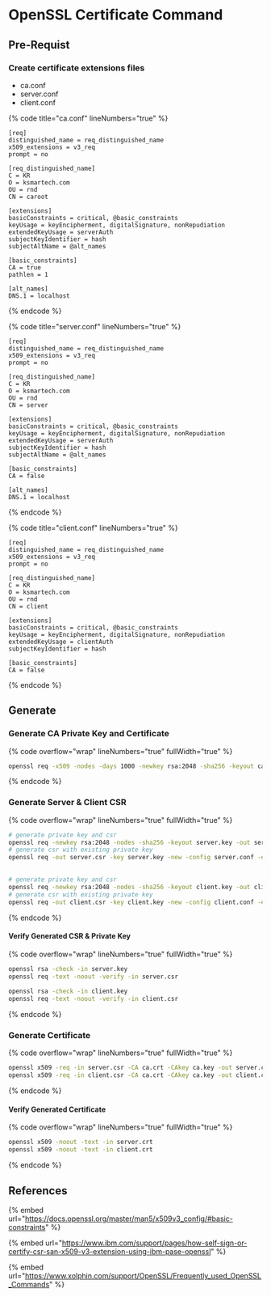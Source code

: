 # OpenSSL Certificate Command

## Pre-Requist

### Create certificate extensions files

* ca.conf
* server.conf
* client.conf



{% code title="ca.conf" lineNumbers="true" %}
```
[req]
distinguished_name = req_distinguished_name
x509_extensions = v3_req
prompt = no

[req_distinguished_name]
C = KR
O = ksmartech.com
OU = rnd
CN = caroot

[extensions]
basicConstraints = critical, @basic_constraints
keyUsage = keyEncipherment, digitalSignature, nonRepudiation
extendedKeyUsage = serverAuth
subjectKeyIdentifier = hash
subjectAltName = @alt_names

[basic_constraints]
CA = true
pathlen = 1

[alt_names]
DNS.1 = localhost
```
{% endcode %}



{% code title="server.conf" lineNumbers="true" %}
```
[req]
distinguished_name = req_distinguished_name
x509_extensions = v3_req
prompt = no

[req_distinguished_name]
C = KR
O = ksmartech.com
OU = rnd
CN = server

[extensions]
basicConstraints = critical, @basic_constraints
keyUsage = keyEncipherment, digitalSignature, nonRepudiation
extendedKeyUsage = serverAuth
subjectKeyIdentifier = hash
subjectAltName = @alt_names

[basic_constraints]
CA = false

[alt_names]
DNS.1 = localhost
```
{% endcode %}



{% code title="client.conf" lineNumbers="true" %}
```
[req]
distinguished_name = req_distinguished_name
x509_extensions = v3_req
prompt = no

[req_distinguished_name]
C = KR
O = ksmartech.com
OU = rnd
CN = client

[extensions]
basicConstraints = critical, @basic_constraints
keyUsage = keyEncipherment, digitalSignature, nonRepudiation
extendedKeyUsage = clientAuth
subjectKeyIdentifier = hash

[basic_constraints]
CA = false
```
{% endcode %}

## Generate

### Generate CA Private Key and Certificate

{% code overflow="wrap" lineNumbers="true" fullWidth="true" %}
```bash
openssl req -x509 -nodes -days 1000 -newkey rsa:2048 -sha256 -keyout ca.key -out ca.crt -config ca.conf -extensions extensions
```
{% endcode %}





### Generate Server & Client CSR

{% code overflow="wrap" lineNumbers="true" fullWidth="true" %}
```bash
# generate private key and csr
openssl req -newkey rsa:2048 -nodes -sha256 -keyout server.key -out server.csr -config server.conf -extensions extensions
# generate csr with existing private key
openssl req -out server.csr -key server.key -new -config server.conf -extensions extensions
 

# generate private key and csr
openssl req -newkey rsa:2048 -nodes -sha256 -keyout client.key -out client.csr -config client.conf -extensions extensions
# generate csr with existing private key
openssl req -out client.csr -key client.key -new -config client.conf -extensions extensions
```
{% endcode %}



#### Verify Generated CSR & Private Key

{% code overflow="wrap" lineNumbers="true" fullWidth="true" %}
```bash
openssl rsa -check -in server.key
openssl req -text -noout -verify -in server.csr
 
openssl rsa -check -in client.key
openssl req -text -noout -verify -in client.csr
```
{% endcode %}



### Generate Certificate

{% code overflow="wrap" lineNumbers="true" fullWidth="true" %}
```bash
openssl x509 -req -in server.csr -CA ca.crt -CAkey ca.key -out server.crt -days 365 -extfile server.conf -extensions extensions
openssl x509 -req -in client.csr -CA ca.crt -CAkey ca.key -out client.crt -days 365 -extfile client.conf -extensions extensions
```
{% endcode %}



#### Verify Generated Certificate

{% code overflow="wrap" lineNumbers="true" fullWidth="true" %}
```bash
openssl x509 -noout -text -in server.crt
openssl x509 -noout -text -in client.crt
```
{% endcode %}







## References

{% embed url="https://docs.openssl.org/master/man5/x509v3_config/#basic-constraints" %}

{% embed url="https://www.ibm.com/support/pages/how-self-sign-or-certify-csr-san-x509-v3-extension-using-ibm-pase-openssl" %}

{% embed url="https://www.xolphin.com/support/OpenSSL/Frequently_used_OpenSSL_Commands" %}







